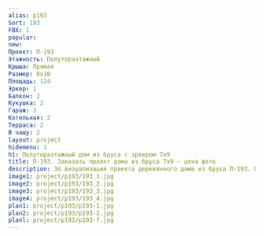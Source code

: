 ```yaml
---
alias: p193
Sort: 193
FBX: 1
popular: 
new: 
Проект: П-193
Этажность: Полутораэтажный
Крыша: Прямая
Размер: 8х10
Площадь: 124
Эркер: 1
Балкон: 2
Кукушка: 2
Гараж: 2
Котельная: 2
Терраса: 2
В чашу: 2
layout: project
hidemenu: 1
h1: Полутораэтажный дом из бруса с эркером 7х9
title: П-193. Заказать проект дома из бруса 7х9 - цена фото
description: 3d визуализация проекта деревянного дома из бруса П-193. Площадь 124 м2, размер 7х9. Вы можете внести любые изменения в проект.
image1: project/p193/193_1.jpg
image2: project/p193/193_2.jpg
image3: project/p193/193_3.jpg
image4: project/p193/193_4.jpg
plan1: project/p193/p193-1.jpg
plan2: project/p193/p193-2.jpg
planl: project/p193/p193-f.jpg
---
```

